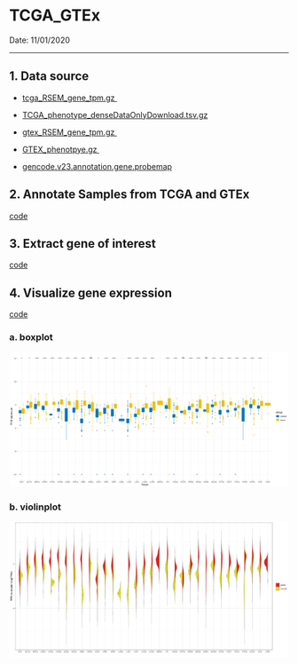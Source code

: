 # TCGA_GTEx

Date: 11/01/2020

---

## 1. Data source

* <a href="https://toil.xenahubs.net/download/tcga_RSEM_gene_tpm.gz"  _target="blank">tcga_RSEM_gene_tpm.gz </a>

* <a href="https://pancanatlas.xenahubs.net/download/TCGA_phenotype_denseDataOnlyDownload.tsv.gz"  _target="blank">TCGA_phenotype_denseDataOnlyDownload.tsv.gz</a>

* <a href="https://toil.xenahubs.net/download/gtex_RSEM_gene_tpm.gz"  _target="blank">gtex_RSEM_gene_tpm.gz </a>

* <a href="https://toil.xenahubs.net/download/GTEX_phenotype.gz"  _target="blank">GTEX_phenotpye.gz </a>

* <a href="https://toil.xenahubs.net/download/probeMap/gencode.v23.annotation.gene.probemap"  _target="blank">gencode.v23.annotation.gene.probemap</a>

  

## 2. Annotate Samples from TCGA and GTEx

<a href="https://github.com/cmutd/TCGA_GTEx/blob/main/code/step1_preprocess.R" _target="blank">code </a>



## 3. Extract gene of interest 

<a href="https://github.com/cmutd/TCGA_GTEx/blob/main/code/step2_extract_expression_of_interest_gene.R" _target="blank">code</a>

## 4. Visualize gene expression
<a href="https://github.com/cmutd/TCGA_GTEx/blob/main/code/step3_visualization.R" _target="blank">code</a>

### a. boxplot
![](https://github.com/cmutd/TCGA_GTEx/blob/master/figure/pancancer_TP53Plot.png)

### b. violinplot 
![](https://github.com/cmutd/TCGA_GTEx/blob/master/figure/TP53_expression_violin.png)

